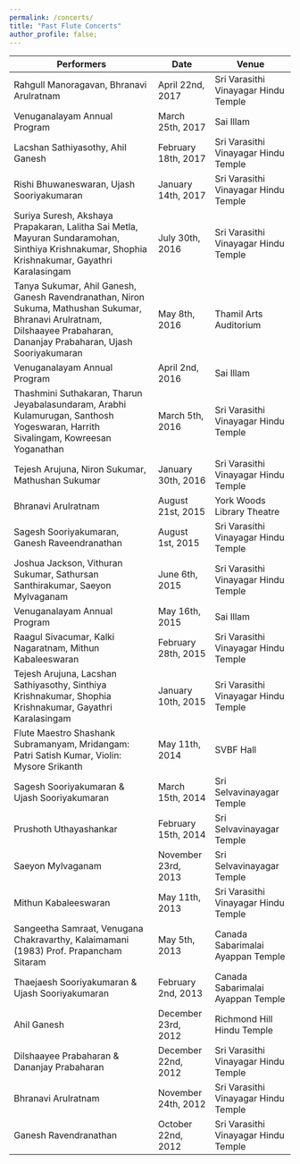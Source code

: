```yaml
---
permalink: /concerts/
title: "Past Flute Concerts"
author_profile: false;
---
```

| Performers | Date | Venue |
|------------|------|-------|
| Rahgull Manoragavan, Bhranavi Arulratnam | April 22nd, 2017 | Sri Varasithi Vinayagar Hindu Temple |
| Venuganalayam Annual Program | March 25th, 2017 | Sai Illam |
| Lacshan Sathiyasothy, Ahil Ganesh | February 18th, 2017 | Sri Varasithi Vinayagar Hindu Temple |
| Rishi Bhuwaneswaran, Ujash Sooriyakumaran | January 14th, 2017 | Sri Varasithi Vinayagar Hindu Temple |
| Suriya Suresh, Akshaya Prapakaran, Lalitha Sai Metla, Mayuran Sundaramohan, Sinthiya Krishnakumar, Shophia Krishnakumar, Gayathri Karalasingam | July 30th, 2016 | Sri Varasithi Vinayagar Hindu Temple |
| Tanya Sukumar, Ahil Ganesh, Ganesh Ravendranathan, Niron Sukuma, Mathushan Sukumar, Bhranavi Arulratnam, Dilshaayee Prabaharan, Dananjay Prabaharan, Ujash Sooriyakumaran | May 8th, 2016 | Thamil Arts Auditorium |
| Venuganalayam Annual Program | April 2nd, 2016 | Sai Illam |
| Thashmini Suthakaran, Tharun Jeyabalasundaram, Arabhi Kulamurugan, Santhosh Yogeswaran, Harrith Sivalingam, Kowreesan Yoganathan | March 5th, 2016 | Sri Varasithi Vinayagar Hindu Temple |
| Tejesh Arujuna, Niron Sukumar, Mathushan Sukumar | January 30th, 2016 | Sri Varasithi Vinayagar Hindu Temple |
| Bhranavi Arulratnam | August 21st, 2015 | York Woods Library Theatre |
| Sagesh Sooriyakumaran, Ganesh Raveendranathan | August 1st, 2015 | Sri Varasithi Vinayagar Hindu Temple |
| Joshua Jackson, Vithuran Sukumar, Sathursan Santhirakumar, Saeyon Mylvaganam | June 6th, 2015 | Sri Varasithi Vinayagar Hindu Temple |
| Venuganalayam Annual Program | May 16th, 2015 | Sai Illam |
| Raagul Sivacumar, Kalki Nagaratnam, Mithun Kabaleeswaran | February 28th, 2015 | Sri Varasithi Vinayagar Hindu Temple |
| Tejesh Arujuna, Lacshan Sathiyasothy, Sinthiya Krishnakumar, Shophia Krishnakumar, Gayathri Karalasingam | January 10th, 2015 | Sri Varasithi Vinayagar Hindu Temple |
| Flute Maestro Shashank Subramanyam, Mridangam: Patri Satish Kumar, Violin: Mysore Srikanth | May 11th, 2014 | SVBF Hall |
| Sagesh Sooriyakumaran & Ujash Sooriyakumaran | March 15th, 2014 | Sri Selvavinayagar Temple |
| Prushoth Uthayashankar | February 15th, 2014 | Sri Selvavinayagar Temple |
| Saeyon Mylvaganam | November 23rd, 2013 | Sri Selvavinayagar Temple |
| Mithun Kabaleeswaran | May 11th, 2013 | Sri Varasithi Vinayagar Hindu Temple |
| Sangeetha Samraat, Venugana Chakravarthy, Kalaimamani (1983) Prof. Prapancham Sitaram | May 5th, 2013 | Canada Sabarimalai Ayappan Temple |
| Thaejaesh Sooriyakumaran & Ujash Sooriyakumaran | February 2nd, 2013 | Canada Sabarimalai Ayappan Temple |
| Ahil Ganesh | December 23rd, 2012 | Richmond Hill Hindu Temple |
| Dilshaayee Prabaharan & Dananjay Prabaharan | December 22nd, 2012 | Sri Varasithi Vinayagar Hindu Temple |
| Bhranavi Arulratnam | November 24th, 2012 | Sri Varasithi Vinayagar Hindu Temple |
| Ganesh Ravendranathan | October 22nd, 2012 | Sri Varasithi Vinayagar Hindu Temple |

